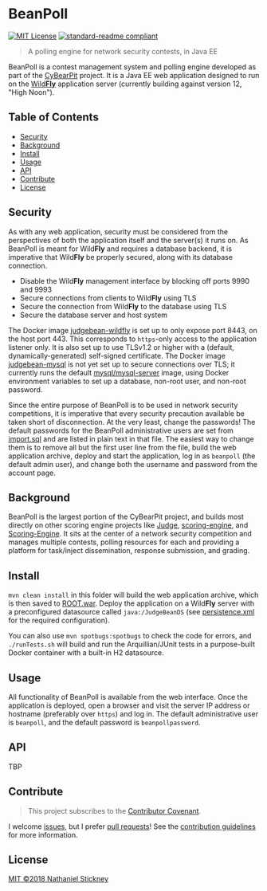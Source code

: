 # BeanPoll

[![MIT License](https://img.shields.io/badge/license-MIT-blue.svg)](https://opensource.org/licenses/MIT "MIT License") [![standard-readme compliant](https://img.shields.io/badge/readme%20style-standard-brightgreen.svg)](https://github.com/RichardLitt/standard-readme "RichardLitt/standard-readme")

> A polling engine for network security contests, in Java EE

BeanPoll is a contest management system and polling engine developed as part of the [CyBearPit](https://github./com/nstickney/CyBearPit "nstickney/CyBearPit") project. It is a Java EE web application designed to run on the [Wild**Fly**](http://wildfly.org "WildFly") application server (currently building against version 12, "High Noon").  

## Table of Contents

- [Security](#security)
- [Background](#background)
- [Install](#install)
- [Usage](#usage)
- [API](#api)
- [Contribute](#contribute)
- [License](#license)

## Security

As with any web application, security must be considered from the perspectives of both the application itself and the  server(s) it runs on. As BeanPoll is meant for Wild**Fly** and requires a database backend, it is imperative that Wild**Fly** be properly secured, along with its database connection.
* Disable the Wild**Fly** management interface by blocking off ports 9990 and 9993
* Secure connections from clients to Wild**Fly** using TLS
* Secure the connection from Wild**Fly** to the database using TLS
* Secure the database server and host system

The Docker image [judgebean-wildfly](../containers/wildfly/prod "judgebean-wildfly") is set up to only expose port 8443, on the host port 443. This corresponds to `https`-only access to the application listener only. It is also set up to use TLSv1.2 or higher with a (default, dynamically-generated) self-signed certificate. The Docker image [judgebean-mysql](../containers/mysql "judgebean-mysql") is not yet set up to secure connections over TLS; it currently runs the default [mysql/mysql-server](https://hub.docker.com/r/mysql/mysql-server/ "Docker: mysql/mysql-server") image, using Docker environment variables to set up a database, non-root user, and non-root password.

Since the entire purpose of BeanPoll is to be used in network security competitions, it is imperative that every security precaution available be taken short of disconnection. At the very least, change the passwords! The default passwords for the BeanPoll administrative users are set from [import.sql](src/main/resources/import.sql "import.sql") and are listed in plain text in that file. The easiest way to change them is to remove all but the first user line from the file, build the web application archive, deploy and start the application, log in as `beanpoll` (the default admin user), and change both the username and password from the account page.

## Background

BeanPoll is the largest portion of the CyBearPit project, and builds most directly on other scoring engine projects like [Judge](https://github.com/cobbr/judge "cobbr/judge"), [scoring-engine](https://github.com/pwnbus/scoring_engine "pwnbus/scoring_engine"), and [Scoring-Engine](https://github.com/reedwilkins/Scoring-Engine "reedwilkins/Scoring-Engine"). It sits at the center of a network security competition and manages multiple contests, polling resources for each and providing a platform for task/inject dissemination, response submission, and grading.

## Install

`mvn clean install` in this folder will build the web application archive, which is then saved to [ROOT.war](target/ROOT.war "target/ROOT.war"). Deploy the application on a Wild**Fly** server with a preconfigured datasource called `java:/JudgeBeanDS` (see [persistence.xml](src/main/resources/META-INF/persistence.xml "persistence.xml") for the required configuration).

You can also use `mvn spotbugs:spotbugs` to check the code for errors, and `./runTests.sh` will build and run the Arquillian/JUnit tests in a purpose-built Docker container with a built-in H2 datasource.

## Usage

All functionality of BeanPoll is available from the web interface. Once the application is deployed, open a browser and visit the server IP address or hostname (preferably over `https`) and log in. The default administrative user is `beanpoll`, and the default password is `beanpollpassword`.

## API

TBP

## Contribute

> This project subscribes to the [Contributor Covenant](CODE_OF_CONDUCT.md "Code of Conduct").

I welcome [issues](../docs/issue_template.md "Issue template"), but I prefer [pull requests](../docs/pull_request_template.md "Pull request template")! See the [contribution guidelines](../docs/contributing.md "Contributing") for more information.

## License

[MIT ©2018 Nathaniel Stickney](LICENSE)
